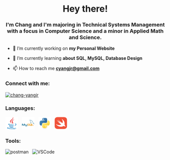 <h1 align="center">Hey there!</h1>
<h3 align="center">I'm Chang and I'm majoring in Technical Systems Management with a focus in Computer Science and a minor in Applied Math and Science.</h3>




- 🔭 I’m currently working on **my Personal Website**

- 🌱 I’m currently learning **about SQL, MySQL,  Database Design**

- 📫 How to reach me **cyangjr@gmail.com**

<h3 align="left">Connect with me:</h3>
<p align="left">
<a href="https://linkedin.com/in/chang-yangjr" target="blank"><img align="center" src="https://raw.githubusercontent.com/rahuldkjain/github-profile-readme-generator/master/src/images/icons/Social/linked-in-alt.svg" alt="chang-yangjr" height="30" width="40" /></a>
</p>

<h3 align="left">Languages:</h3>
<p align="left"> <a style="text-decoration:none" href="https://www.java.com" target="_blank" rel="noreferrer"> <img src="https://raw.githubusercontent.com/devicons/devicon/master/icons/java/java-original.svg" alt="java" width="40" height="40"/> &nbsp; <a style="text-decoration:none" href="https://www.mysql.com/" target="_blank" rel="noreferrer"> <img src="https://raw.githubusercontent.com/devicons/devicon/master/icons/mysql/mysql-original-wordmark.svg" alt="mysql" width="40" height="40"/> &nbsp; <a style="text-decoration:none" none; href="https://www.python.org" target="_blank" rel="noreferrer"> <img src="https://raw.githubusercontent.com/devicons/devicon/master/icons/python/python-original.svg" alt="python" width="40" height="40"/> &nbsp; <a style="text-decoration:none" href="https://developer.apple.com/swift/" target="_blank" rel="noreferrer"> <img src="https://raw.githubusercontent.com/devicons/devicon/master/icons/swift/swift-original.svg" alt="swift" width="40" 
</p>

<h3 allign="left">Tools:</h3>
<p align="left"> <a style="text-decoration:none" none; href="https://postman.com" target="_blank" rel="noreferrer"> <img src="https://www.vectorlogo.zone/logos/getpostman/getpostman-icon.svg" alt="postman" width="40" height="40"/> &nbsp; <a style="text-decoration:none" href="https://code.visualstudio.com/" target="_blank" rel=:noreferrer"> <img src="https://cdn.jsdelivr.net/gh/devicons/devicon/icons/vscode/vscode-original.svg" alt="VSCode" width="40" height="40"/>
</p>
